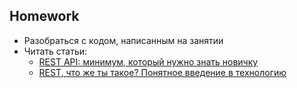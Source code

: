 ## Homework

- Разобраться с кодом, написанным на занятии
- Читать статьи:
  - [REST API: минимум, который нужно знать новичку](https://highload.today/rest-api-soap/amp/)
  - [REST, что же ты такое? Понятное введение в технологию](https://habr.com/ru/articles/590679/)